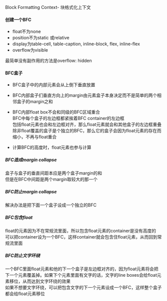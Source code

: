 Block Formatting Context- 块格式化上下文

####  创建一个BFC    
- float不为none  
- position不为static 或relative   
- display为table-cell, table-caption, inline-block, flex, inline-flex   
- overflow为visible   

最简单没有副作用的方法是overflow: hidden  

#### BFC盒子   
- BFC盒子中的内部元素会从上倒下垂直放置   
- BFC内部盒子们垂直方向上的margin由元素盒子本身决定而不是简单的两个相邻盒子的margin之和   

- BFC内部float box不会和同级的BFC区域重合    
BFC中每个盒子的左边框都紧挨着BFC container的左边框  
包括float元素也会和左边框对齐，那么float元素就会和其他盒子的左边框重叠   
除非float覆盖的盒子是个独立的BFC，那么它的盒子会因为float元素的存在而缩小，不再与float重合  
- 计算BFC的高度时，float元素也参与计算    

##### BFC造成margin collapse   
盒子与盒子的垂直间距本应是两个盒子margin的和   
但是在BFC中间距是两个margin取较大的那一个   

##### BFC防止margin collapse  
解决办法是把下面一个盒子设成一个独立的BFC   

##### BFC包含float   
float的元素因为不在常规流里面，所以包含float元素的container是没有高度的   
可以把container设为一个BFC，这样container就会包含住float元素，从而回到常规流里面   

##### BFC防止文字环绕  
一个BFC里面float元素和他的下一个盒子是左边框对齐的，因为float元素将会把下一个元素覆盖掉。如果下个元素里面有文字的话，文字的line boxes会给float元素移位，从而达到文字环绕的效果   
如果不想要文字环绕，可以把包含文字的下一个元素设成一个BFC，这样整个盒子都会给float元素移位    